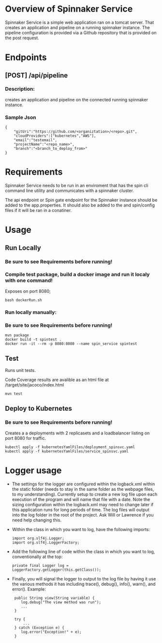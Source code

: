 # Overview of Spinnaker Service
Spinnaker Service is a simple web application ran on a tomcat server. That creates an application and pipeline on a running spinnaker instance. The pipeline configuration is provided via a Github repository that is provided on the post request.

# Endpoints
## [POST] /api/pipeline
### Description:
creates an application and pipeline on the connected running spinnaker instance.
### Sample Json
```
{
    "gitUri":"https://github.com/<organiztation>/<repo>.git",
    "cloudProviders":["kubernetes","AWS"],
    "email":"testemail",
    "projectName":"<repo_name>",
    "branch":"<branch_to_deploy_from>"
}
```

# Requirements

Spinnaker Service needs to be run in an enviroment that has the spin cli command line utility and communicates with a spinnaker cluster. 

The api endpoint or Spin gate endpoint for the Spinnaker instance should be added to the app.properties.
It should also be added to the and spin/config files if it will be ran in a conatiner.

# Usage
## Run Locally
### Be sure to see Requirements before running!
### Compile test package, build a docker image and run it localy with one command! 
Exposes on port 8080; 
```
bash dockerRun.sh
```
### Run locally manually:
### Be sure to see Requirements before running!
``` 
mvn package
docker build -t spintest .
docker run -it --rm -p 8080:8080 --name spin_service spintest 
```

## Test
Runs unit tests.

Code Coverage results are avalible as an html file at /target/site/jacoco/index.html
```
mvn test
```
## Deploy to Kubernetes
### Be sure to see Requirements before running!
Creates a a deployments with 2 replicasets and a loadbalancer listing on port 8080 for traffic.
 ```
 kubectl apply -f kubernetesYamlFiles/deployment_spinsvc.yaml
 kubectl apply -f kubernetesYamlFiles/service_spinsvc.yaml
 ```
# Logger usage
- The settings for the logger are configured within the logback.xml within the static folder (needs to stay in the same folder as the webpage files, to my understanding).  Currently setup to create a new log file upon each execution of the program and will name that file with a date.  Note the sizing configuration within the logback.xml may need to change later if this application runs for long periods of time.  The log files will output into the log folder in the root of the project.  Ask Will or Lawrence if you need help changing this.

- Within the class in which you want to log, have the following imports:
    ```
    import org.slf4j.Logger;
    import org.slf4j.LoggerFactory;

    ```
- Add the following line of code within the class in which you want to log, conventionally at the top:
    ```
    private final Logger log = LoggerFactory.getLogger(this.getClass());

    ```
- Finally, you will signal the logger to output to the log file by having it use the various methods it has including trace(), debug(), info(), warn(), and error().  Example:
    ```
     public String view(String variable) {
        log.debug("The view method was run");
        ...
     }

    ```

    ```
     try {
         ...
     } catch (Exception e) {
        log.error("Exception!" + e);
     }
     
    ```